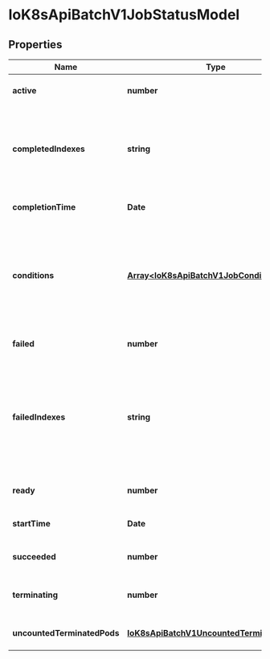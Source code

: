 # IoK8sApiBatchV1JobStatusModel

## Properties

Name | Type | Description | Notes
------------ | ------------- | ------------- | -------------
**active** | **number** | The number of pending and running pods. | [optional] [default to undefined]
**completedIndexes** | **string** | completedIndexes holds the completed indexes when .spec.completionMode &#x3D; \&quot;Indexed\&quot; in a text format. The indexes are represented as decimal integers separated by commas. The numbers are listed in increasing order. Three or more consecutive numbers are compressed and represented by the first and last element of the series, separated by a hyphen. For example, if the completed indexes are 1, 3, 4, 5 and 7, they are represented as \&quot;1,3-5,7\&quot;. | [optional] [default to undefined]
**completionTime** | **Date** | Time is a wrapper around time.Time which supports correct marshaling to YAML and JSON.  Wrappers are provided for many of the factory methods that the time package offers. | [optional] [default to undefined]
**conditions** | [**Array&lt;IoK8sApiBatchV1JobCondition&gt;**](IoK8sApiBatchV1JobCondition.md) | The latest available observations of an object\&#39;s current state. When a Job fails, one of the conditions will have type \&quot;Failed\&quot; and status true. When a Job is suspended, one of the conditions will have type \&quot;Suspended\&quot; and status true; when the Job is resumed, the status of this condition will become false. When a Job is completed, one of the conditions will have type \&quot;Complete\&quot; and status true. More info: https://kubernetes.io/docs/concepts/workloads/controllers/jobs-run-to-completion/ | [optional] [default to undefined]
**failed** | **number** | The number of pods which reached phase Failed. | [optional] [default to undefined]
**failedIndexes** | **string** | FailedIndexes holds the failed indexes when backoffLimitPerIndex&#x3D;true. The indexes are represented in the text format analogous as for the &#x60;completedIndexes&#x60; field, ie. they are kept as decimal integers separated by commas. The numbers are listed in increasing order. Three or more consecutive numbers are compressed and represented by the first and last element of the series, separated by a hyphen. For example, if the failed indexes are 1, 3, 4, 5 and 7, they are represented as \&quot;1,3-5,7\&quot;. This field is beta-level. It can be used when the &#x60;JobBackoffLimitPerIndex&#x60; feature gate is enabled (enabled by default). | [optional] [default to undefined]
**ready** | **number** | The number of pods which have a Ready condition. | [optional] [default to undefined]
**startTime** | **Date** | Time is a wrapper around time.Time which supports correct marshaling to YAML and JSON.  Wrappers are provided for many of the factory methods that the time package offers. | [optional] [default to undefined]
**succeeded** | **number** | The number of pods which reached phase Succeeded. | [optional] [default to undefined]
**terminating** | **number** | The number of pods which are terminating (in phase Pending or Running and have a deletionTimestamp).  This field is beta-level. The job controller populates the field when the feature gate JobPodReplacementPolicy is enabled (enabled by default). | [optional] [default to undefined]
**uncountedTerminatedPods** | [**IoK8sApiBatchV1UncountedTerminatedPods**](IoK8sApiBatchV1UncountedTerminatedPods.md) |  | [optional] [default to undefined]


